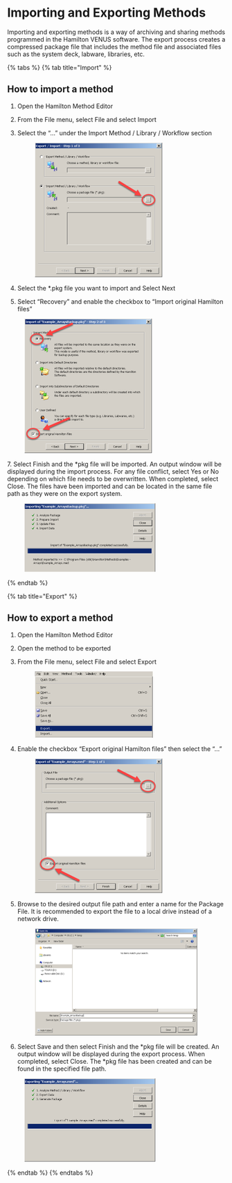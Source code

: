 # Importing and Exporting Methods

Importing and exporting methods is a way of archiving and sharing methods programmed in the Hamilton VENUS software. The export process creates a compressed package file that includes the method file and associated files such as the system deck, labware, libraries, etc.

{% tabs %}
{% tab title="Import" %}
## How to import a method

1. Open the Hamilton Method Editor
2. From the File menu, select File and select Import
3.  Select the “…” under the Import Method / Library / Workflow section



    <figure><img src="../.gitbook/assets/7 (1) (1) (1) (1) (1) (1) (1).png" alt="" width="294"><figcaption></figcaption></figure>
4. Select the \*.pkg file you want to import and Select Next
5. Select “Recovery” and enable the checkbox to “Import original Hamilton files”

<figure><img src="../.gitbook/assets/8 (1) (1) (1) (1) (1) (1).png" alt="" width="294"><figcaption></figcaption></figure>

7\. Select Finish and the \*pkg file will be imported. An output window will be displayed during the import process. For any file conflict, select Yes or No depending on which file needs to be overwritten. When completed, select Close. The files have been imported and can be located in the same file path as they were on the export system.

<figure><img src="../.gitbook/assets/10 (1) (1) (1) (1) (1) (1) (1).png" alt="" width="302"><figcaption></figcaption></figure>
{% endtab %}

{% tab title="Export" %}
## ‌How to export a method

1. Open the Hamilton Method Editor
2. Open the method to be exported
3.  From the File menu, select File and select Export



    <figure><img src="../.gitbook/assets/1 (1) (1) (1) (1) (1) (1) (1).png" alt="" width="272"><figcaption></figcaption></figure>
4.  Enable the checkbox “Export original Hamilton files” then select the “…”



    <figure><img src="../.gitbook/assets/2 (1) (1) (1) (1) (1) (1) (1).png" alt="" width="294"><figcaption></figcaption></figure>
5.  Browse to the desired output file path and enter a name for the Package File. It is recommended to export the file to a local drive instead of a network drive.



    <figure><img src="../.gitbook/assets/4 (1) (1) (1) (1) (1) (1).png" alt="" width="375"><figcaption></figcaption></figure>


6. Select Save and then select Finish and the \*pkg file will be created. An output window will be displayed during the export process. When completed, select Close. The \*pkg file has been created and can be found in the specified file path.

<figure><img src="../.gitbook/assets/5 (1) (1) (1) (1) (1) (1).png" alt="" width="302"><figcaption></figcaption></figure>
{% endtab %}
{% endtabs %}
